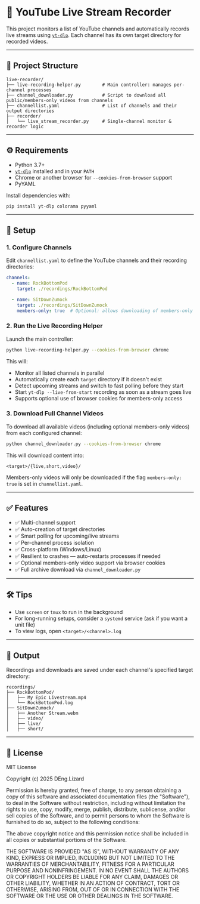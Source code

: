 # 🎥 YouTube Live Stream Recorder

This project monitors a list of YouTube channels and automatically records live streams using [`yt-dlp`](https://github.com/yt-dlp/yt-dlp). Each channel has its own target directory for recorded videos.

---

## 📁 Project Structure

```
live-recorder/
├── live-recording-helper.py        # Main controller: manages per-channel processes
├── channel_downloader.py           # Script to download all public/members-only videos from channels
├── channellist.yaml                # List of channels and their output directories
├── recorder/
│   └── live_stream_recorder.py     # Single-channel monitor & recorder logic
```

---

## ⚙️ Requirements

- Python 3.7+
- [`yt-dlp`](https://github.com/yt-dlp/yt-dlp) installed and in your `PATH`
- Chrome or another browser for `--cookies-from-browser` support
- PyYAML

Install dependencies with:

```bash
pip install yt-dlp colorama pyyaml
```

---

## 📝 Setup

### 1. Configure Channels

Edit `channellist.yaml` to define the YouTube channels and their recording directories:

```yaml
channels:
  - name: RockBottomPod
    target: ./recordings/RockBottomPod

  - name: SitDownZumock
    target: ./recordings/SitDownZumock
    members-only: true  # Optional: allows downloading of members-only content
```

### 2. Run the Live Recording Helper

Launch the main controller:

```bash
python live-recording-helper.py --cookies-from-browser chrome
```

This will:
- Monitor all listed channels in parallel
- Automatically create each `target` directory if it doesn't exist
- Detect upcoming streams and switch to fast polling before they start
- Start `yt-dlp --live-from-start` recording as soon as a stream goes live
- Supports optional use of browser cookies for members-only access

### 3. Download Full Channel Videos

To download all available videos (including optional members-only videos) from each configured channel:

```bash
python channel_downloader.py --cookies-from-browser chrome
```

This will download content into:
```
<target>/{live,short,video}/
```

Members-only videos will only be downloaded if the flag `members-only: true` is set in `channellist.yaml`.

---

## ✅ Features

- ✅ Multi-channel support
- ✅ Auto-creation of target directories
- ✅ Smart polling for upcoming/live streams
- ✅ Per-channel process isolation
- ✅ Cross-platform (Windows/Linux)
- ✅ Resilient to crashes — auto-restarts processes if needed
- ✅ Optional members-only video support via browser cookies
- ✅ Full archive download via `channel_downloader.py`

---

## 🛠️ Tips

- Use `screen` or `tmux` to run in the background
- For long-running setups, consider a `systemd` service (ask if you want a unit file)
- To view logs, open `<target>/<channel>.log`

---

## 📂 Output

Recordings and downloads are saved under each channel's specified target directory:

```
recordings/
├── RockBottomPod/
│   ├── My Epic Livestream.mp4
│   └── RockBottomPod.log
├── SitDownZumock/
│   ├── Another Stream.webm
│   ├── video/
│   ├── live/
│   ├── short/
```

---

## 🤝 License

MIT License

Copyright (c) 2025 DEng.Lizard

Permission is hereby granted, free of charge, to any person obtaining a copy
of this software and associated documentation files (the "Software"), to deal
in the Software without restriction, including without limitation the rights
to use, copy, modify, merge, publish, distribute, sublicense, and/or sell
copies of the Software, and to permit persons to whom the Software is
furnished to do so, subject to the following conditions:

The above copyright notice and this permission notice shall be included in all
copies or substantial portions of the Software.

THE SOFTWARE IS PROVIDED "AS IS", WITHOUT WARRANTY OF ANY KIND, EXPRESS OR
IMPLIED, INCLUDING BUT NOT LIMITED TO THE WARRANTIES OF MERCHANTABILITY,
FITNESS FOR A PARTICULAR PURPOSE AND NONINFRINGEMENT. IN NO EVENT SHALL THE
AUTHORS OR COPYRIGHT HOLDERS BE LIABLE FOR ANY CLAIM, DAMAGES OR OTHER
LIABILITY, WHETHER IN AN ACTION OF CONTRACT, TORT OR OTHERWISE, ARISING FROM,
OUT OF OR IN CONNECTION WITH THE SOFTWARE OR THE USE OR OTHER DEALINGS IN THE
SOFTWARE.
